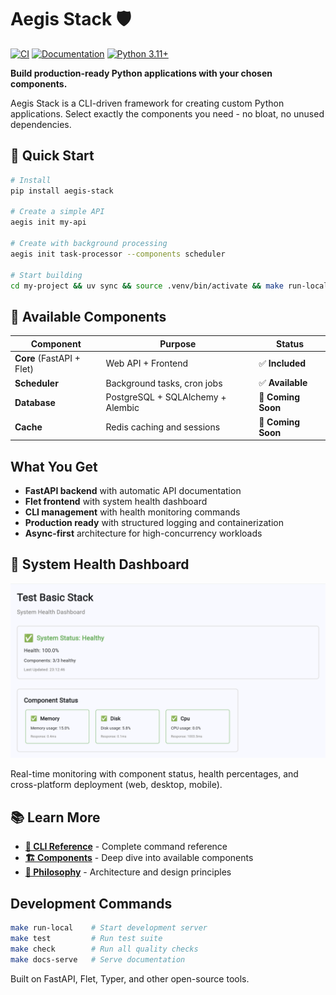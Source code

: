 # Aegis Stack 🛡️

[![CI](https://github.com/lbedner/aegis-stack/workflows/CI/badge.svg)](https://github.com/lbedner/aegis-stack/actions/workflows/ci.yml)
[![Documentation](https://github.com/lbedner/aegis-stack/workflows/Deploy%20Documentation/badge.svg)](https://github.com/lbedner/aegis-stack/actions/workflows/docs.yml)
[![Python 3.11+](https://img.shields.io/badge/python-3.11+-blue.svg)](https://www.python.org/downloads/)

**Build production-ready Python applications with your chosen components.**

Aegis Stack is a CLI-driven framework for creating custom Python applications. Select exactly the components you need - no bloat, no unused dependencies.

## 🚀 Quick Start

```bash
# Install
pip install aegis-stack

# Create a simple API
aegis init my-api

# Create with background processing  
aegis init task-processor --components scheduler

# Start building
cd my-project && uv sync && source .venv/bin/activate && make run-local
```

## 🧩 Available Components

| Component | Purpose | Status |
|-----------|---------|--------|
| **Core** (FastAPI + Flet) | Web API + Frontend | ✅ **Included** |
| **Scheduler** | Background tasks, cron jobs | ✅ **Available** |
| **Database** | PostgreSQL + SQLAlchemy + Alembic | 🚧 **Coming Soon** |
| **Cache** | Redis caching and sessions | 🚧 **Coming Soon** |

## What You Get

- **FastAPI backend** with automatic API documentation
- **Flet frontend** with system health dashboard  
- **CLI management** with health monitoring commands
- **Production ready** with structured logging and containerization
- **Async-first** architecture for high-concurrency workloads

## 📱 System Health Dashboard

![System Health Dashboard](docs/images/dashboard.png)

Real-time monitoring with component status, health percentages, and cross-platform deployment (web, desktop, mobile).

## 📚 Learn More

- **[📖 CLI Reference](docs/cli-reference.md)** - Complete command reference
- **[🏗️ Components](docs/components/index.md)** - Deep dive into available components  
- **[🧠 Philosophy](docs/philosophy.md)** - Architecture and design principles

## Development Commands

```bash
make run-local    # Start development server
make test         # Run test suite  
make check        # Run all quality checks
make docs-serve   # Serve documentation
```

Built on FastAPI, Flet, Typer, and other open-source tools.